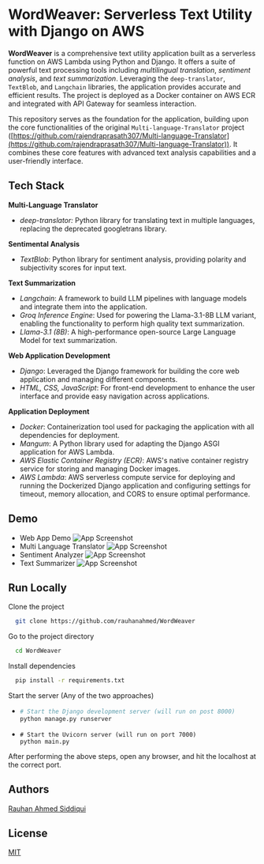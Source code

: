 # WordWeaver: Serverless Text Utility with Django on AWS


**WordWeaver** is a comprehensive text utility application built as a serverless function on AWS Lambda using Python and Django. It offers a suite of powerful text processing tools including *multilingual translation*, *sentiment analysis*, and *text summarization*. Leveraging the `deep-translator`, `TextBlob`, and `Langchain` libraries, the application provides accurate and efficient results. The project is deployed as a Docker container on AWS ECR and integrated with API Gateway for seamless interaction.

This repository serves as the foundation for the application, building upon the core functionalities of the original `Multi-language-Translator` project ([https://github.com/rajendraprasath307/Multi-language-Translator](https://github.com/rajendraprasath307/Multi-language-Translator)). It combines these core features with advanced text analysis capabilities and a user-friendly interface.


## Tech Stack

**Multi-Language Translator**
- *deep-translator:* Python library for translating text in multiple languages, replacing the deprecated googletrans library.
  
**Sentimental Analysis** 
- *TextBlob*: Python library for sentiment analysis, providing polarity and subjectivity scores for input text.

**Text Summarization** 
- *Langchain*: A framework to build LLM pipelines with language models and integrate them into the application.
- *Groq Inference Engine*: Used for powering the Llama-3.1-8B LLM variant, enabling the functionality to perform high quality text summarization.
- *Llama-3.1 (8B)*: A high-performance open-source Large Language Model for text summarization.

**Web Application Development**
- *Django*: Leveraged the Django framework for building the core web application and managing different components.
- *HTML, CSS, JavaScript*: For front-end development to enhance the user interface and provide easy navigation across applications.

**Application Deployment** 
- *Docker*: Containerization tool used for packaging the application with all dependencies for deployment.
- *Mangum*: A Python library used for adapting the Django ASGI application for AWS Lambda.
- *AWS Elastic Container Registry (ECR)*: AWS's native container registry service for storing and managing Docker images.
- *AWS Lambda*: AWS serverless compute service for deploying and running the Dockerized Django application and configuring settings for timeout, memory allocation, and CORS to ensure optimal performance.


## Demo
- Web App Demo
![App Screenshot](https://i.ibb.co/q9bHVBh/ezgif-1-d988809a22.gif)
- Multi Language Translator
![App Screenshot](https://i.ibb.co/zVK43CK/Screenshot-2024-07-31-150143.png)
- Sentiment Analyzer
![App Screenshot](https://i.ibb.co/4StPMys/Screenshot-2024-07-31-150201.png)
- Text Summarizer
![App Screenshot](https://i.ibb.co/vx7Vtfs/Screenshot-2024-07-31-150214.png)
## Run Locally

Clone the project

```bash
  git clone https://github.com/rauhanahmed/WordWeaver
```

Go to the project directory

```bash
  cd WordWeaver
```

Install dependencies

```bash
  pip install -r requirements.txt
```

Start the server (Any of the two approaches)

- ```bash
  # Start the Django development server (will run on post 8000)
  python manage.py runserver 
    ```

- ```
  # Start the Uvicorn server (will run on port 7000)
  python main.py
  ```

After performing the above steps, open any browser, and hit the localhost at the correct port.
## Authors

[Rauhan Ahmed Siddiqui](https://linkedin.com/in/rauhan-ahmed/)


## License

[MIT](https://choosealicense.com/licenses/mit/)

